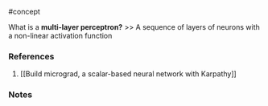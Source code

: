 #concept

What is a **multi-layer perceptron?** >> A sequence of layers of neurons with a non-linear activation function
<!--SR:!2024-08-15,47,290-->
### References
1. [[Build micrograd, a scalar-based neural network with Karpathy]]

### Notes




